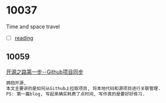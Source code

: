 # 10037
Time and space travel   
- [ ] [reading](https://github.com/shijie666/10037/blob/main/read/MyReading.md)
## 10059 
[开源之路第一步--Github项目同步](https://github.com/shijie666/10037/blob/main/202012/10059.md)
```txt
拥抱开源,   
本文主要讲的是如何从Github上拉取项目, 将本地代码和源项目进行关联管理.  
PS: 第一篇blog, 写起来确实耗费了点时间, 写作真的是要好好练习.
```

